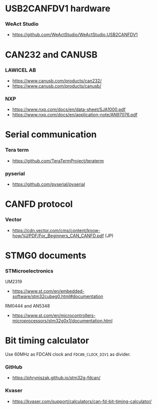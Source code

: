# USB2CANFDV1 hardware

### WeAct Studio
* https://github.com/WeActStudio/WeActStudio.USB2CANFDV1


# CAN232 and CANUSB

### LAWICEL AB
* https://www.canusb.com/products/can232/
* https://www.canusb.com/products/canusb/

### NXP
* https://www.nxp.com/docs/en/data-sheet/SJA1000.pdf
* https://www.nxp.com/docs/en/application-note/AN97076.pdf


# Serial communication

### Tera term
* https://github.com/TeraTermProject/teraterm

### pyserial
* https://github.com/pyserial/pyserial


# CANFD protocol

### Vector
* https://cdn.vector.com/cms/content/know-how/VJ/PDF/For_Beginners_CAN_CANFD.pdf (JP)


# STMG0 documents

### STMicroelectronics
UM2319
* https://www.st.com/en/embedded-software/stm32cubeg0.html#documentation

RM0444 and AN5348
* https://www.st.com/en/microcontrollers-microprocessors/stm32g0x1/documentation.html


# Bit timing calculator
Use 60MHz as FDCAN clock and `FDCAN_CLOCK_DIV1` as divider.

### GitHub
* https://phryniszak.github.io/stm32g-fdcan/

### Kvaser
* https://kvaser.com/support/calculators/can-fd-bit-timing-calculator/

